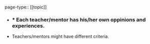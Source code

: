 page-type:: [[topic]]
- ### * Each teacher/mentor has his/her own oppinions and experiences.

* Teachers/mentors might have different criteria.



